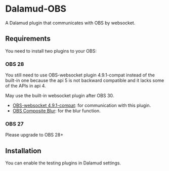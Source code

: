 # Dalamud-OBS

A Dalamud plugin that communicates with OBS by websocket.

## Requirements

You need to install two plugins to your OBS:

### OBS 28

You still need to use OBS-websocket plugin 4.9.1-compat instead of the built-in one because the api 5 is not backward compatible and it lacks some of the APIs in api 4.

May use the built-in websocket plugin after OBS 30.

- [OBS-websocket 4.9.1-compat](https://github.com/obsproject/obs-websocket/releases/tag/4.9.1-compat): for communication with this plugin.
- [OBS Composite Blur](https://github.com/FiniteSingularity/obs-composite-blur): for the blur function.

### OBS 27

Please upgrade to OBS 28+

## Installation

You can enable the testing plugins in Dalamud settings.
